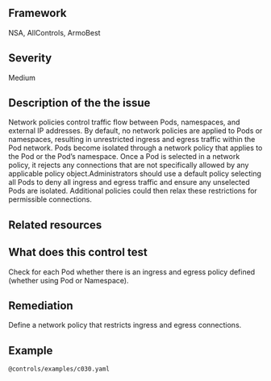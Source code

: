 ## Framework
NSA, AllControls, ArmoBest
 
## Severity
Medium

## Description of the the issue
Network policies control traffic flow between Pods, namespaces, and external IP addresses. By default, no network policies are applied to Pods or namespaces, resulting in unrestricted ingress and egress traffic within the Pod network. Pods become isolated through a network policy that applies to the Pod or the Pod’s namespace. Once a Pod is selected in a network policy, it rejects any connections that are not specifically allowed by any applicable policy object.Administrators should use a default policy selecting all Pods to deny all ingress and egress traffic and ensure any unselected Pods are isolated. Additional policies could then relax these restrictions for permissible connections.
 
## Related resources

## What does this control test
Check for each Pod whether there is an ingress and egress policy defined (whether using Pod or Namespace). 
 
## Remediation
Define a network policy that restricts ingress and egress connections.
 
## Example
```
@controls/examples/c030.yaml
```
